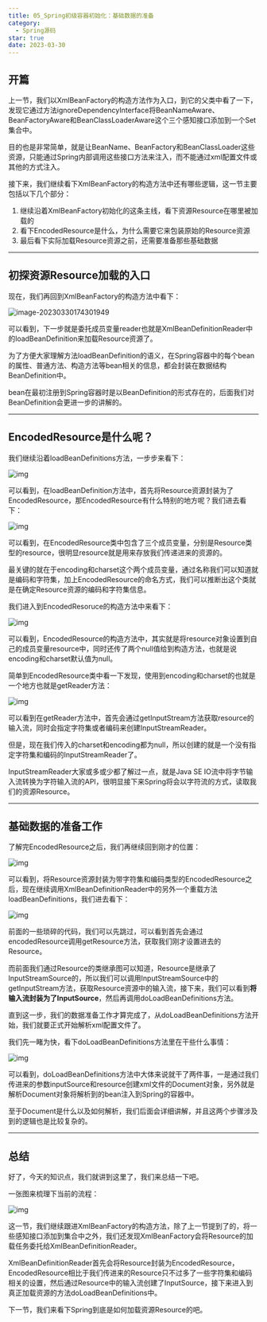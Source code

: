 ```yaml
---
title: 05_Spring初级容器初始化：基础数据的准备
category:
  - Spring源码
star: true
date: 2023-03-30
---
```


<!-- more -->

## 开篇

上一节，我们以XmlBeanFactory的构造方法作为入口，到它的父类中看了一下，发现它通过方法ignoreDependencyInterface将BeanNameAware、BeanFactoryAware和BeanClassLoaderAware这个三个感知接口添加到一个Set集合中。

目的也是非常简单，就是让BeanName、BeanFactory和BeanClassLoader这些资源，只能通过Spring内部调用这些接口方法来注入，而不能通过xml配置文件或其他的方式注入。

接下来，我们继续看下XmlBeanFactory的构造方法中还有哪些逻辑，这一节主要包括以下几个部分：

1. 继续沿着XmlBeanFactory初始化的这条主线，看下资源Resource在哪里被加载的
2. 看下EncodedResource是什么，为什么需要它来包装原始的Resource资源
3. 最后看下实际加载Resource资源之前，还需要准备那些基础数据

---

## 初探资源Resource加载的入口

现在，我们再回到XmlBeanFactory的构造方法中看下：

![image-20230330174301949](https://studyimages.oss-cn-beijing.aliyuncs.com/images/Spring/202303/202303301743026.png)

可以看到，下一步就是委托成员变量reader也就是XmlBeanDefinitionReader中的loadBeanDefinition来加载Resource资源了。

为了方便大家理解方法loadBeanDefinition的语义，在Spring容器中的每个bean的属性、普通方法、构造方法等bean相关的信息，都会封装在数据结构BeanDefinition中。

bean在最初注册到Spring容器时是以BeanDefinition的形式存在的，后面我们对BeanDefinition会更进一步的讲解的。

---

## EncodedResource是什么呢？

我们继续沿着loadBeanDefinitions方法，一步步来看下：

![img](https://studyimages.oss-cn-beijing.aliyuncs.com/images/Spring/202303/202303302050484.png)

可以看到，在loadBeanDefinition方法中，首先将Resource资源封装为了EncodedResource，那EncodedResource有什么特别的地方呢？我们进去看下：

![img](https://studyimages.oss-cn-beijing.aliyuncs.com/images/Spring/202303/202303302050537.png)

可以看到，在EncodedResource类中包含了三个成员变量，分别是Resource类型的resource，很明显resource就是用来存放我们传递进来的资源的。

最关键的就在于encoding和charset这个两个成员变量，通过名称我们可以知道就是编码和字符集，加上EncodedResource的命名方式，我们可以推断出这个类就是在确定Resource资源的编码和字符集信息。

我们进入到EncodedResoruce的构造方法中来看下：

![img](https://studyimages.oss-cn-beijing.aliyuncs.com/images/Spring/202303/202303302050805.png)

可以看到，EncodedResource的构造方法中，其实就是将resource对象设置到自己的成员变量resource中，同时还传了两个null值给到构造方法，也就是说encoding和charset默认值为null。

简单到EncodedResource类中看一下发现，使用到encoding和charset的也就是一个地方也就是getReader方法：

![img](https://studyimages.oss-cn-beijing.aliyuncs.com/images/Spring/202303/202303302050101.png)

可以看到在getReader方法中，首先会通过getInputStream方法获取resource的输入流，同时会指定字符集或者编码来创建InputStreamReader。

但是，现在我们传入的charset和encoding都为null，所以创建的就是一个没有指定字符集和编码的InputStreamReader了。

InputStreamReader大家或多或少都了解过一点，就是Java SE IO流中将字节输入流转换为字符输入流的API，很明显接下来Spring将会以字符流的方式，读取我们的资源Resource。

------

## 基础数据的准备工作

了解完EncodedResource之后，我们再继续回到刚才的位置：

![img](https://studyimages.oss-cn-beijing.aliyuncs.com/images/Spring/202303/202303302050283.png)

可以看到，将Resource资源封装为带字符集和编码类型的EncodedResource之后，现在继续调用XmlBeanDefinitionReader中的另外一个重载方法loadBeanDefinitions，我们进去看下：

![img](https://studyimages.oss-cn-beijing.aliyuncs.com/images/Spring/202303/202303302050173.png)

前面的一些琐碎的代码，我们可以先跳过，可以看到首先会通过encodedResource调用getResource方法，获取我们刚才设置进去的Resource。

而前面我们通过Resource的类继承图可以知道，Resource是继承了InputStreamSource的，所以我们可以调用InputStreamSource中的getInputStream方法，获取Resource资源中的输入流，接下来，我们可以看到**将输入流封装为了InputSource**，然后再调用doLoadBeanDefinitions方法。

直到这一步，我们的数据准备工作才算完成了，从doLoadBeanDefinitions方法开始，我们就要正式开始解析xml配置文件了。

我们先一睹为快，看下doLoadBeanDefinitions方法里在干些什么事情：

![img](https://studyimages.oss-cn-beijing.aliyuncs.com/images/Spring/202303/202303302051843.png)

可以看到，doLoadBeanDefinitions方法中大体来说就干了两件事，一是通过我们传进来的参数inputSource和resource创建xml文件的Document对象，另外就是解析Document对象将解析到的bean注入到Spring的容器中。

至于Document是什么以及如何解析，我们后面会详细讲解，并且这两个步骤涉及到的逻辑也是比较复杂的。

------

## 总结

好了，今天的知识点，我们就讲到这里了，我们来总结一下吧。

一张图来梳理下当前的流程：

![img](https://studyimages.oss-cn-beijing.aliyuncs.com/images/Spring/202303/202303302051565.png)

这一节，我们继续跟进XmlBeanFactory的构造方法，除了上一节提到了的，将一些感知接口添加到集合中之外，我们还发现XmlBeanFactory会将Resource的加载任务委托给XmlBeanDefinitionReader。

XmlBeanDefinitionReader首先会将Resource封装为EncodedResource，EncodedResource相比于我们传进来的Resource只不过多了一些字符集和编码相关的设置，然后通过Resource中的输入流创建了InputSource，接下来进入到真正加载资源的方法doLoadBeanDefinitions中。

下一节，我们来看下Spring到底是如何加载资源Resource的吧。